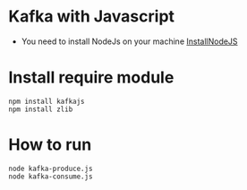 # Kafka with Javascript

- You need to install NodeJs on your machine
[InstallNodeJS](https://nodejs.org/en/download/)

# Install require module
```
npm install kafkajs
npm install zlib
```

# How to run
```
node kafka-produce.js
node kafka-consume.js
```
